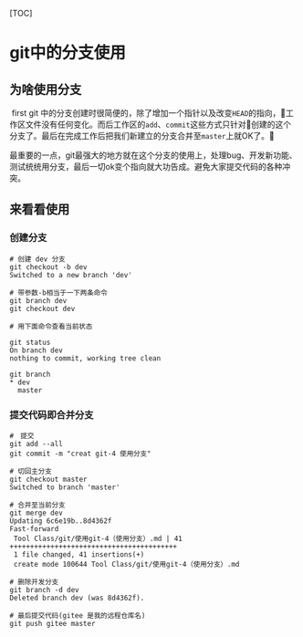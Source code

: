 [TOC]

# git中的分支使用

## 为啥使用分支
​	first git 中的分支创建时很简便的，除了增加一个指针以及改变`HEAD`的指向，工作区文件没有任何变化。而后工作区的`add`、`commit`这些方式只针对创建的这个分支了。最后在完成工作后把我们新建立的分支合并至`master`上就OK了。

​	最重要的一点，git最强大的地方就在这个分支的使用上，处理bug、开发新功能、测试统统用分支，最后一切ok变个指向就大功告成。避免大家提交代码的各种冲突。

## 来看看使用

### 创建分支

```shell
# 创建 dev 分支
git checkout -b dev
Switched to a new branch 'dev'

# 带参数-b相当于一下两条命令
git branch dev
git checkout dev

# 用下面命令查看当前状态

git status
On branch dev
nothing to commit, working tree clean

git branch
* dev
  master

```

### 提交代码即合并分支

```shell
#　提交
git add --all
git commit -m "creat git-4 使用分支"

# 切回主分支
git checkout master
Switched to branch 'master'

# 合并至当前分支
git merge dev
Updating 6c6e19b..8d4362f
Fast-forward
 Tool Class/git/使用git-4（使用分支）.md | 41 +++++++++++++++++++++++++++++++++++++++++
 1 file changed, 41 insertions(+)
 create mode 100644 Tool Class/git/使用git-4（使用分支）.md

# 删除开发分支
git branch -d dev
Deleted branch dev (was 8d4362f).

# 最后提交代码(gitee 是我的远程仓库名)
git push gitee master
```

